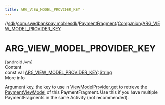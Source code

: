 ```yaml
---
title: ARG_VIEW_MODEL_PROVIDER_KEY -
---
```

//[sdk](../../../../index)/[com.swedbankpay.mobilesdk](../../index)/[PaymentFragment](../index)/[Companion](index)/[ARG_VIEW_MODEL_PROVIDER_KEY](-a-r-g_-v-i-e-w_-m-o-d-e-l_-p-r-o-v-i-d-e-r_-k-e-y)



# ARG_VIEW_MODEL_PROVIDER_KEY  
[androidJvm]  
Content  
const val [ARG_VIEW_MODEL_PROVIDER_KEY](-a-r-g_-v-i-e-w_-m-o-d-e-l_-p-r-o-v-i-d-e-r_-k-e-y): [String](https://kotlinlang.org/api/latest/jvm/stdlib/kotlin/-string/index.html)  
More info  


Argument key: the key to use in [ViewModelProvider.get](https://developer.android.com/reference/kotlin/androidx/lifecycle/ViewModelProvider.html#get) to retrieve the [PaymentViewModel](../../-payment-view-model/index) of this PaymentFragment. Use this if you have multiple PaymentFragments in the same Activity (not recommended).

  



